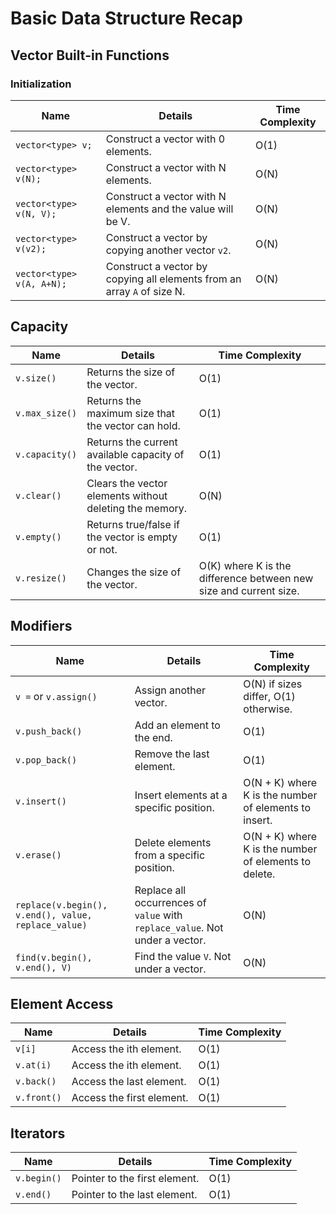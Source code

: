 # Basic Data Structure Recap

## Vector Built-in Functions

### Initialization

| Name                      | Details                                                                 | Time Complexity |
| ------------------------- | ----------------------------------------------------------------------- | --------------- |
| `vector<type> v;`         | Construct a vector with 0 elements.                                     | O(1)            |
| `vector<type> v(N);`      | Construct a vector with N elements.                                     | O(N)            |
| `vector<type> v(N, V);`   | Construct a vector with N elements and the value will be V.             | O(N)            |
| `vector<type> v(v2);`     | Construct a vector by copying another vector `v2`.                      | O(N)            |
| `vector<type> v(A, A+N);` | Construct a vector by copying all elements from an array `A` of size N. | O(N)            |

## Capacity

| Name           | Details                                                 | Time Complexity                                                   |
| -------------- | ------------------------------------------------------- | ----------------------------------------------------------------- |
| `v.size()`     | Returns the size of the vector.                         | O(1)                                                              |
| `v.max_size()` | Returns the maximum size that the vector can hold.      | O(1)                                                              |
| `v.capacity()` | Returns the current available capacity of the vector.   | O(1)                                                              |
| `v.clear()`    | Clears the vector elements without deleting the memory. | O(N)                                                              |
| `v.empty()`    | Returns true/false if the vector is empty or not.       | O(1)                                                              |
| `v.resize()`   | Changes the size of the vector.                         | O(K) where K is the difference between new size and current size. |

## Modifiers

| Name                                                | Details                                                                      | Time Complexity                                       |
| --------------------------------------------------- | ---------------------------------------------------------------------------- | ----------------------------------------------------- |
| `v =` or `v.assign()`                               | Assign another vector.                                                       | O(N) if sizes differ, O(1) otherwise.                 |
| `v.push_back()`                                     | Add an element to the end.                                                   | O(1)                                                  |
| `v.pop_back()`                                      | Remove the last element.                                                     | O(1)                                                  |
| `v.insert()`                                        | Insert elements at a specific position.                                      | O(N + K) where K is the number of elements to insert. |
| `v.erase()`                                         | Delete elements from a specific position.                                    | O(N + K) where K is the number of elements to delete. |
| `replace(v.begin(), v.end(), value, replace_value)` | Replace all occurrences of `value` with `replace_value`. Not under a vector. | O(N)                                                  |
| `find(v.begin(), v.end(), V)`                       | Find the value `V`. Not under a vector.                                      | O(N)                                                  |

## Element Access

| Name        | Details                   | Time Complexity |
| ----------- | ------------------------- | --------------- |
| `v[i]`      | Access the ith element.   | O(1)            |
| `v.at(i)`   | Access the ith element.   | O(1)            |
| `v.back()`  | Access the last element.  | O(1)            |
| `v.front()` | Access the first element. | O(1)            |

## Iterators

| Name        | Details                       | Time Complexity |
| ----------- | ----------------------------- | --------------- |
| `v.begin()` | Pointer to the first element. | O(1)            |
| `v.end()`   | Pointer to the last element.  | O(1)            |
